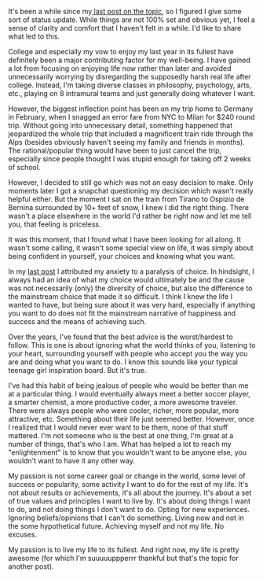 It's been a while since my[ last post on the topic](http://nambrot.com/posts/5-finding-your-passion-is-supposed-to-be-easy/), so I figured I give some sort of status update. While things are not 100% set and obvious yet, I feel a sense of clarity and comfort that I haven't felt in a while. I'd like to share what led to this.

College and especially my vow to enjoy my last year in its fullest have definitely been a major contributing factor for my well-being. I have gained a lot from focusing on enjoying life now rather than later and avoided unnecessarily worrying by disregarding the supposedly harsh real life after college. Instead, I'm taking diverse classes in philosophy, psychology, arts, etc., playing on 8 intramural teams and just generally doing whatever I want.

However, the biggest inflection point has been on my trip home to Germany in February, when I snagged an error fare from NYC to Milan for $240 round trip. Without going into unnecessary detail, something happened that jeopardized the whole trip that included a magnificent train ride through the Alps (besides obviously haven't seeing my family and friends in months). The rational/popular thing would have been to just cancel the trip, especially since people thought I was stupid enough for taking off 2 weeks of school.

However, I decided to still go which was not an easy decision to make. Only moments later I got a snapchat questioning my decision which wasn't really helpful either. But the moment I sat on the train from Tirano to Ospizio de Bernina surrounded by 10+ feet of snow, I knew I did the right thing. There wasn't a place elsewhere in the world I'd rather be right now and let me tell you, that feeling is priceless.

It was this moment, that I found what I have been looking for all along. It wasn't some calling, it wasn't some special view on life, it was simply about being confident in yourself, your choices and knowing what you want.&nbsp;

In my&nbsp;[last post](http://nambrot.com/posts/5-finding-your-passion-is-supposed-to-be-easy/)&nbsp;I attributed my anxiety to a paralysis of choice. In hindsight, I always had an idea of what my choice would ultimately be and the cause was not necessarily (only) the diversity of choice, but also the difference to the mainstream choice that made it so difficult. I think I knew the life I wanted to have, but being sure about it was very hard, especially if anything you want to do does not fit the mainstream narrative of happiness and success and the means of achieving such.

Over the years, I've found that the best advice is the worst/hardest to follow. This is one is about ignoring what the world thinks of you, listening to your heart, surrounding yourself with people who accept you the way you are and doing what you want to do. I know this sounds like your typical teenage girl inspiration board. But it's true.

I've had this habit of being jealous of people who would be better than me at a particular thing. I would eventually always meet a better soccer player, a smarter chemist, a more productive coder, a more awesome traveler. There were always people who were cooler, richer, more popular, more attractive, etc. Something about their life just seemed better. However, once I realized that I would never ever want to be them, none of that stuff mattered. I'm not someone who is the best at one thing, I'm great at a number of things, that's who I am. What has helped a lot to reach my "enlightenment" is to know that you wouldn't want to be anyone else, you wouldn't want to have it any other way.&nbsp;

My passion is not some career goal or change in the world, some level of success or popularity, some activity I want to do for the rest of my life. It's not about results or achievements, it's all about the journey. It's about a set of true values and principles I want to live by. It's about doing things I want to do, and not doing things I don't want to do. Opting for new experiences. Ignoring beliefs/opinions that I can't do something. Living now and not in the some hypothetical future. Achieving myself and not my life. No excuses.&nbsp;

My passion is to live my life to its fullest. And right now, my life is pretty awesome (for which I'm suuuuuppperrr thankful but that's the topic for another post).

